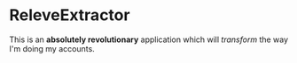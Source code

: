 # ReleveExtractor

This is an **absolutely revolutionary** application which will *transform* the way I'm doing my accounts. 
